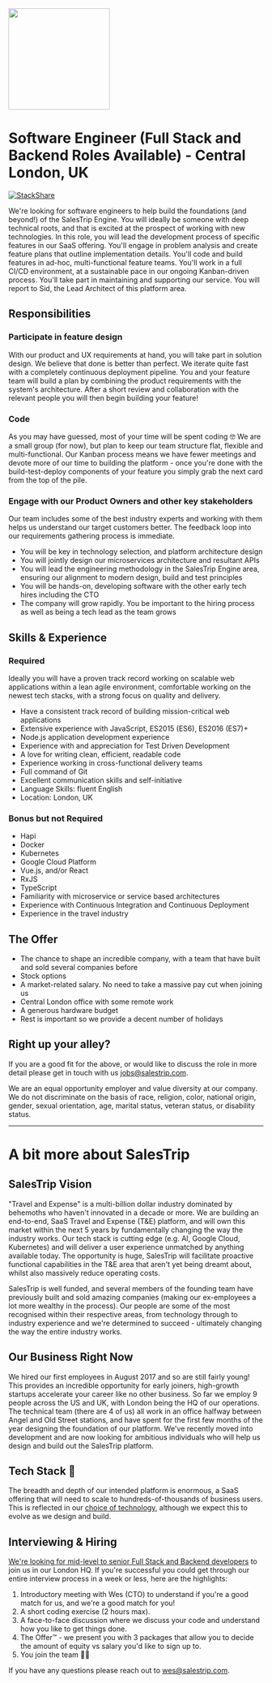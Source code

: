 <img src="https://i.imgur.com/ssIuhQW.jpg" width="200px">

# Software Engineer (Full Stack and Backend Roles Available) - Central London, UK
[![StackShare](https://img.shields.io/badge/tech-stack-0690fa.svg?style=flat)](https://stackshare.io/salestrip/salestrip)

We're looking for software engineers to help build the foundations (and beyond!) of the SalesTrip Engine. You will ideally be someone with deep technical roots, and that is excited at the prospect of working with new technologies. In this role, you will lead the development process of specific features in our SaaS offering. You'll engage in problem analysis and create feature plans that outline implementation details. You'll code and build features in ad-hoc, multi-functional feature teams. You'll work in a full CI/CD environment, at a sustainable pace in our ongoing Kanban-driven process. You'll take part in maintaining and supporting our service. You will report to Sid, the Lead Architect of this platform area.

## Responsibilities
### Participate in feature design
With our product and UX requirements at hand, you will take part in solution design. We believe that done is better than perfect. We iterate quite fast with a completely continuous deployment pipeline. You and your feature team will build a plan by combining the product requirements with the system's architecture. After a short review and collaboration with the relevant people you will then begin building your feature!

### Code
As you may have guessed, most of your time will be spent coding 🤓 We are a small group (for now), but plan to keep our team structure flat, flexible and multi-functional. Our Kanban process means we have fewer meetings and devote more of our time to building the platform - once you're done with the build-test-deploy components of your feature you simply grab the next card from the top of the pile.

### Engage with our Product Owners and other key stakeholders
Our team includes some of the best industry experts and working with them helps us understand our target customers better. The feedback loop into our requirements gathering process is immediate.

-  You will be key in technology selection, and platform architecture design
-  You will jointly design our microservices architecture and resultant APIs
-  You will lead the engineering methodology in the SalesTrip Engine area, ensuring our alignment to modern design, build and test principles
-  You will be hands-on, developing software with the other early tech hires including the CTO
-  The company will grow rapidly. You be important to the hiring process as well as being a tech lead as the team grows

## Skills & Experience
### Required

Ideally you will have a proven track record working on scalable web applications within a lean agile environment, comfortable working on the newest tech stacks, with a strong focus on quality and delivery.

- Have a consistent track record of building mission-critical web applications
- Extensive experience with JavaScript, ES2015 (ES6), ES2016 (ES7)+
- Node.js application development experience
- Experience with and appreciation for Test Driven Development
- A love for writing clean, efficient, readable code
- Experience working in cross-functional delivery teams
- Full command of Git
- Excellent communication skills and self-initiative
- Language Skills: fluent English
- Location: London, UK

### Bonus but not Required
- Hapi
- Docker
- Kubernetes
- Google Cloud Platform
- Vue.js, and/or React
- RxJS
- TypeScript
- Familiarity with microservice or service based architectures
- Experience with Continuous Integration and Continuous Deployment
- Experience in the travel industry

## The Offer
- The chance to shape an incredible company, with a team that have built and sold several companies before
- Stock options
- A market-related salary. No need to take a massive pay cut when joining us
- Central London office with some remote work
- A generous hardware budget
- Rest is important so we provide a decent number of holidays

## Right up your alley?
If you are a good fit for the above, or would like to discuss the role in more detail please get in touch with us [jobs@salestrip.com](mailto:jobs@salestrip.com).

We are an equal opportunity employer and value diversity at our company. We do not discriminate on the basis of race, religion, color, national origin, gender, sexual orientation, age, marital status, veteran status, or disability status.

---

# A bit more about SalesTrip
## SalesTrip Vision
"Travel and Expense" is a multi-billion dollar industry dominated by behemoths who haven't innovated in a decade or more. We are building an end-to-end, SaaS Travel and Expense (T&E) platform, and will own this market within the next 5 years by fundamentally changing the way the industry works. Our tech stack is cutting edge (e.g. AI, Google Cloud, Kubernetes) and will deliver a user experience unmatched by anything available today. The opportunity is huge, SalesTrip will facilitate proactive functional capabilities in the T&E area that aren't yet being dreamt about, whilst also massively reduce operating costs.

SalesTrip is well funded, and several members of the founding team have previously built and sold amazing companies (making our ex-employees a lot more wealthy in the process). Our people are some of the most recognised within their respective areas, from technology through to industry experience and we're determined to succeed - ultimately changing the way the entire industry works.

## Our Business Right Now
We hired our first employees in August 2017 and so are still fairly young! This provides an incredible opportunity for early joiners, high-growth startups accelerate your career like no other business. So far we employ 9 people across the US and UK, with London being the HQ of our operations. The technical team (there are 4 of us) all work in an office halfway between Angel and Old Street stations, and have spent for the first few months of the year designing the foundation of our platform. We've recently moved into development and are now looking for ambitious individuals who will help us design and build out the SalesTrip platform.

## Tech Stack 🤖
The breadth and depth of our intended platform is enormous, a SaaS offering that will need to scale to hundreds-of-thousands of business users. This is reflected in our [choice of technology](https://stackshare.io/salestrip/salestrip), although we expect this to evolve as we design and build.

## Interviewing & Hiring
[We're looking for mid-level to senior Full Stack and Backend developers](https://github.com/SalesTrip/jobs/blob/master/Software%20Engineer.md) to join us in our London HQ. If you're successful you could get through our entire interview process in a week or less, here are the highlights:

1. Introductory meeting with Wes (CTO) to understand if you're a good match for us, and we're a good match for you!
2. A short coding exercise (2 hours max).
3. A face-to-face discussion where we discuss your code and understand how you like to get things done.
4. The Offer™ - we present you with 3 packages that allow you to decide the amount of equity vs salary you'd like to sign up to.
5. You join the team 👏🏼

If you have any questions please reach out to [wes@salestrip.com](mailto:wes@salestrip.com).
